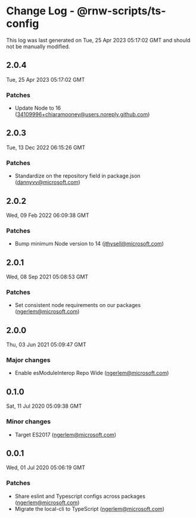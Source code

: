 # Change Log - @rnw-scripts/ts-config

This log was last generated on Tue, 25 Apr 2023 05:17:02 GMT and should not be manually modified.

<!-- Start content -->

## 2.0.4

Tue, 25 Apr 2023 05:17:02 GMT

### Patches

- Update Node to 16 (34109996+chiaramooney@users.noreply.github.com)

## 2.0.3

Tue, 13 Dec 2022 06:15:26 GMT

### Patches

- Standardize on the repository field in package.json (dannyvv@microsoft.com)

## 2.0.2

Wed, 09 Feb 2022 06:09:38 GMT

### Patches

- Bump minimum Node version to 14 (jthysell@microsoft.com)

## 2.0.1

Wed, 08 Sep 2021 05:08:53 GMT

### Patches

- Set consistent node requirements on our packages (ngerlem@microsoft.com)

## 2.0.0

Thu, 03 Jun 2021 05:09:47 GMT

### Major changes

- Enable esModuleInterop Repo Wide (ngerlem@microsoft.com)

## 0.1.0

Sat, 11 Jul 2020 05:09:38 GMT

### Minor changes

- Target ES2017 (ngerlem@microsoft.com)

## 0.0.1

Wed, 01 Jul 2020 05:06:19 GMT

### Patches

- Share eslint and Typescript configs across packages (ngerlem@microsoft.com)
- Migrate the local-cli to TypeScript (ngerlem@microsoft.com)
